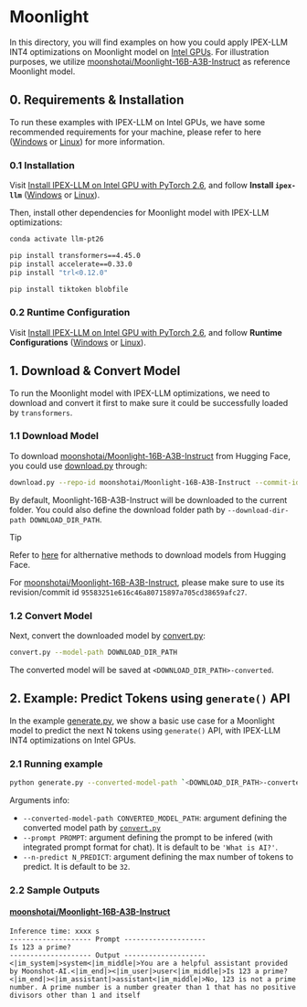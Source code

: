 # Moonlight

In this directory, you will find examples on how you could apply IPEX-LLM INT4 optimizations on Moonlight model on [Intel GPUs](../../../README.md). For illustration purposes, we utilize [moonshotai/Moonlight-16B-A3B-Instruct](https://huggingface.co/moonshotai/Moonlight-16B-A3B-Instruct) as reference Moonlight model.

## 0. Requirements & Installation

To run these examples with IPEX-LLM on Intel GPUs, we have some recommended requirements for your machine, please refer to here ([Windows](../../../../../../../docs/mddocs/Quickstart/install_pytorch26_gpu.md#install-prerequisites) or [Linux](../../../../../../../docs/mddocs/Quickstart/install_pytorch26_gpu.md#install-prerequisites-1)) for more information.

### 0.1 Installation

Visit [Install IPEX-LLM on Intel GPU with PyTorch 2.6](../../../../../../../docs/mddocs/Quickstart/install_pytorch26_gpu.md), and follow **Install `ipex-llm`** ([Windows](../../../../../../../docs/mddocs/Quickstart/install_pytorch26_gpu.md#install-ipex-llm) or [Linux](../../../../../../../docs/mddocs/Quickstart/install_pytorch26_gpu.md#install-ipex-llm-1)).

Then, install other dependencies for Moonlight model with IPEX-LLM optimizations:

```bash
conda activate llm-pt26

pip install transformers==4.45.0
pip install accelerate==0.33.0
pip install "trl<0.12.0" 

pip install tiktoken blobfile
```

### 0.2 Runtime Configuration

Visit [Install IPEX-LLM on Intel GPU with PyTorch 2.6](../../../../../../../docs/mddocs/Quickstart/install_pytorch26_gpu.md), and follow **Runtime Configurations** ([Windows](../../../../../../../docs/mddocs/Quickstart/install_pytorch26_gpu.md#runtime-configurations) or [Linux](../../../../../../../docs/mddocs/Quickstart/install_pytorch26_gpu.md#runtime-configurations-1)).

## 1. Download & Convert Model

To run the Moonlight model with IPEX-LLM optimizations, we need to download and convert it first to make sure it could be successfully loaded by `transformers`.

### 1.1 Download Model

To download [moonshotai/Moonlight-16B-A3B-Instruct](https://huggingface.co/moonshotai/Moonlight-16B-A3B-Instruct) from Hugging Face, you could use [download.py](./download.py) through:

```bash
download.py --repo-id moonshotai/Moonlight-16B-A3B-Instruct --commit-id 95583251e616c46a80715897a705cd38659afc27 
```

By default, Moonlight-16B-A3B-Instruct will be downloaded to the current folder. You could also define the download folder path by `--download-dir-path DOWNLOAD_DIR_PATH`.

> [!TIP]
> Refer to [here](https://huggingface.co/docs/hub/en/models-downloading) for althernative methods to download models from Hugging Face.
>
> For [moonshotai/Moonlight-16B-A3B-Instruct](https://huggingface.co/moonshotai/Moonlight-16B-A3B-Instruct), please make sure to use its revision/commit id `95583251e616c46a80715897a705cd38659afc27`.

### 1.2 Convert Model

Next, convert the downloaded model by [convert.py](./convert.py):

```bash
convert.py --model-path DOWNLOAD_DIR_PATH
```

The converted model will be saved at `<DOWNLOAD_DIR_PATH>-converted`.

## 2. Example: Predict Tokens using `generate()` API

In the example [generate.py](./generate.py), we show a basic use case for a Moonlight model to predict the next N tokens using `generate()` API, with IPEX-LLM INT4 optimizations on Intel GPUs.

### 2.1 Running example

```bash
python generate.py --converted-model-path `<DOWNLOAD_DIR_PATH>-converted` --prompt PROMPT --n-predict N_PREDICT
```

Arguments info:
- `--converted-model-path CONVERTED_MODEL_PATH`: argument defining the converted model path by [`convert.py`](./convert.py)
- `--prompt PROMPT`: argument defining the prompt to be infered (with integrated prompt format for chat). It is default to be `'What is AI?'`.
- `--n-predict N_PREDICT`: argument defining the max number of tokens to predict. It is default to be `32`.

### 2.2 Sample Outputs

#### [moonshotai/Moonlight-16B-A3B-Instruct](https://huggingface.co/moonshotai/Moonlight-16B-A3B-Instruct)

```log
Inference time: xxxx s
-------------------- Prompt --------------------
Is 123 a prime?
-------------------- Output --------------------
<|im_system|>system<|im_middle|>You are a helpful assistant provided by Moonshot-AI.<|im_end|><|im_user|>user<|im_middle|>Is 123 a prime?<|im_end|><|im_assistant|>assistant<|im_middle|>No, 123 is not a prime number. A prime number is a number greater than 1 that has no positive divisors other than 1 and itself
```
